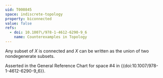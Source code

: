 ```yaml
---
uid: T000845
space: indiscrete-topology
property: biconnected
value: false
refs:
  - doi: 10.1007\/978-1-4612-6290-9_6
    name: Counterexamples in Topology
---
```

Any subset of $X$ is connected and $X$ can be written as the union of two nondegenerate subsets.

Asserted in the General Reference Chart for space #4 in
{{doi:10.1007\/978-1-4612-6290-9_6}}.
